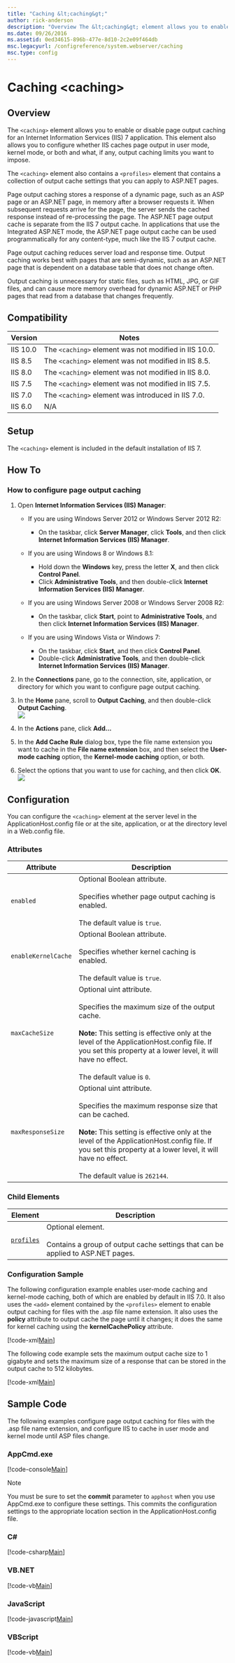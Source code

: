 ```yaml
---
title: "Caching &lt;caching&gt;"
author: rick-anderson
description: "Overview The &lt;caching&gt; element allows you to enable or disable page output caching for an Internet Information Services (IIS) 7 application. This eleme..."
ms.date: 09/26/2016
ms.assetid: 0ed34615-896b-477e-8d10-2c2e09f464db
msc.legacyurl: /configreference/system.webserver/caching
msc.type: config
---
```

Caching &lt;caching&gt;
====================
<a id="001"></a>
## Overview

The `<caching>` element allows you to enable or disable page output caching for an Internet Information Services (IIS) 7 application. This element also allows you to configure whether IIS caches page output in user mode, kernel mode, or both and what, if any, output caching limits you want to impose.

The `<caching>` element also contains a `<profiles>` element that contains a collection of output cache settings that you can apply to ASP.NET pages.

Page output caching stores a response of a dynamic page, such as an ASP page or an ASP.NET page, in memory after a browser requests it. When subsequent requests arrive for the page, the server sends the cached response instead of re-processing the page. The ASP.NET page output cache is separate from the IIS 7 output cache. In applications that use the Integrated ASP.NET mode, the ASP.NET page output cache can be used programmatically for any content-type, much like the IIS 7 output cache.

Page output caching reduces server load and response time. Output caching works best with pages that are semi-dynamic, such as an ASP.NET page that is dependent on a database table that does not change often.

Output caching is unnecessary for static files, such as HTML, JPG, or GIF files, and can cause more memory overhead for dynamic ASP.NET or PHP pages that read from a database that changes frequently.

<a id="002"></a>
## Compatibility

| Version | Notes |
| --- | --- |
| IIS 10.0 | The `<caching>` element was not modified in IIS 10.0. |
| IIS 8.5 | The `<caching>` element was not modified in IIS 8.5. |
| IIS 8.0 | The `<caching>` element was not modified in IIS 8.0. |
| IIS 7.5 | The `<caching>` element was not modified in IIS 7.5. |
| IIS 7.0 | The `<caching>` element was introduced in IIS 7.0. |
| IIS 6.0 | N/A |

<a id="003"></a>
## Setup

The `<caching>` element is included in the default installation of IIS 7.

<a id="004"></a>
## How To

### How to configure page output caching

1. Open **Internet Information Services (IIS) Manager**: 

    - If you are using Windows Server 2012 or Windows Server 2012 R2: 

        - On the taskbar, click **Server Manager**, click **Tools**, and then click **Internet Information Services (IIS) Manager**.
    - If you are using Windows 8 or Windows 8.1: 

        - Hold down the **Windows** key, press the letter **X**, and then click **Control Panel**.
        - Click **Administrative Tools**, and then double-click **Internet Information Services (IIS) Manager**.
    - If you are using Windows Server 2008 or Windows Server 2008 R2: 

        - On the taskbar, click **Start**, point to **Administrative Tools**, and then click **Internet Information Services (IIS) Manager**.
    - If you are using Windows Vista or Windows 7: 

        - On the taskbar, click **Start**, and then click **Control Panel**.
        - Double-click **Administrative Tools**, and then double-click **Internet Information Services (IIS) Manager**.
2. In the **Connections** pane, go to the connection, site, application, or directory for which you want to configure page output caching.
3. In the **Home** pane, scroll to **Output Caching**, and then double-click **Output Caching**.  
    ![](index/_static/image1.png)
4. In the **Actions** pane, click **Add...**
5. In the **Add Cache Rule** dialog box, type the file name extension you want to cache in the **File name extension** box, and then select the **User-mode caching** option, the **Kernel-mode caching** option, or both.
6. Select the options that you want to use for caching, and then click **OK**.  
    ![](index/_static/image3.png)

<a id="005"></a>
## Configuration

You can configure the `<caching>` element at the server level in the ApplicationHost.config file or at the site, application, or at the directory level in a Web.config file.

### Attributes

| Attribute | Description |
| --- | --- |
| `enabled` | Optional Boolean attribute.<br><br>Specifies whether page output caching is enabled.<br><br>The default value is `true`. |
| `enableKernelCache` | Optional Boolean attribute.<br><br>Specifies whether kernel caching is enabled.<br><br>The default value is `true`. |
| `maxCacheSize` | Optional uint attribute.<br><br>Specifies the maximum size of the output cache.<br><br>**Note:** This setting is effective only at the level of the ApplicationHost.config file. If you set this property at a lower level, it will have no effect.<br><br>The default value is `0`. |
| `maxResponseSize` | Optional uint attribute.<br><br>Specifies the maximum response size that can be cached.<br><br>**Note:** This setting is effective only at the level of the ApplicationHost.config file. If you set this property at a lower level, it will have no effect.<br><br>The default value is `262144`. |

### Child Elements

| Element | Description |
| --- | --- |
| [`profiles`](profiles/index.md) | Optional element.<br><br>Contains a group of output cache settings that can be applied to ASP.NET pages. |

### Configuration Sample

The following configuration example enables user-mode caching and kernel-mode caching, both of which are enabled by default in IIS 7.0. It also uses the `<add>` element contained by the `<profiles>` element to enable output caching for files with the .asp file name extension. It also uses the **policy** attribute to output cache the page until it changes; it does the same for kernel caching using the **kernelCachePolicy** attribute.

[!code-xml[Main](index/samples/sample1.xml)]

The following code example sets the maximum output cache size to 1 gigabyte and sets the maximum size of a response that can be stored in the output cache to 512 kilobytes.

[!code-xml[Main](index/samples/sample2.xml)]

<a id="006"></a>
## Sample Code

The following examples configure page output caching for files with the .asp file name extension, and configure IIS to cache in user mode and kernel mode until ASP files change.

### AppCmd.exe

[!code-console[Main](index/samples/sample3.cmd)]

> [!NOTE]
> You must be sure to set the **commit** parameter to `apphost` when you use AppCmd.exe to configure these settings. This commits the configuration settings to the appropriate location section in the ApplicationHost.config file.

### C\#

[!code-csharp[Main](index/samples/sample4.cs)]

### VB.NET

[!code-vb[Main](index/samples/sample5.vb)]

### JavaScript

[!code-javascript[Main](index/samples/sample6.js)]

### VBScript

[!code-vb[Main](index/samples/sample7.vb)]
